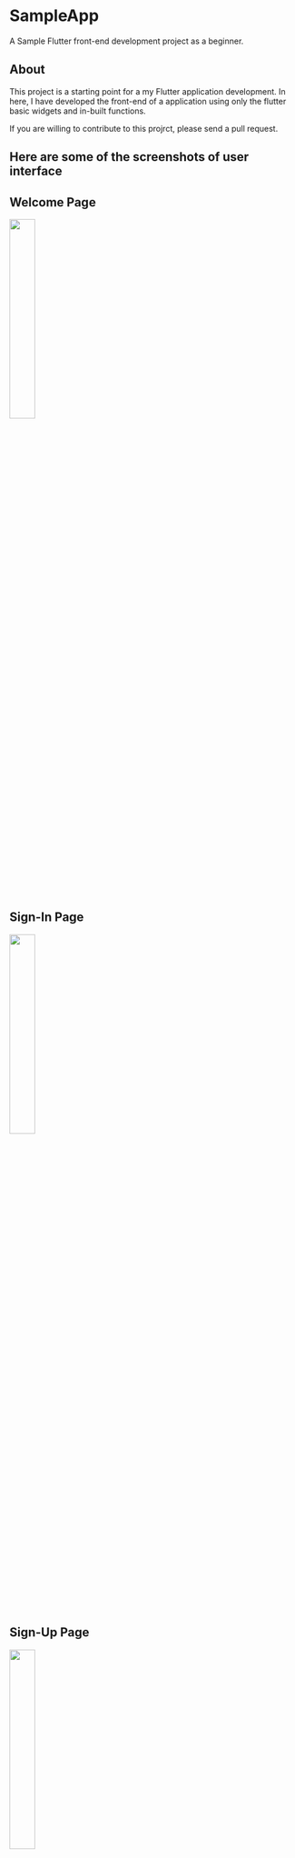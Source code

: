 # SampleApp

<p>A Sample Flutter front-end development project as a beginner.</p>

## About

<p>This project is a starting point for a my Flutter application development.
In here, I have developed the front-end of a application using only the flutter basic widgets and in-built functions.</p>
<p>If you are willing to contribute to this projrct, please send a pull request.</p>


## Here are some of the screenshots of user interface

## Welcome Page
<img src = "https://github.com/Ruchirakavinda/flutter_myfirst/blob/main/screenshots/welcome.jpg" width="30%">
<br>
<br>

## Sign-In Page
<img src = "https://github.com/Ruchirakavinda/flutter_myfirst/blob/main/screenshots/signin.jpg" width="30%">
<br>
<br>

## Sign-Up Page
<img src = "https://github.com/Ruchirakavinda/flutter_myfirst/blob/main/screenshots/signup.jpg" width="30%">
<br>
<br> 

## Home Page
<img src = "https://github.com/Ruchirakavinda/flutter_myfirst/blob/main/screenshots/home01.jpg" width="30%">
<br>
<br>
<img src = "https://github.com/Ruchirakavinda/flutter_myfirst/blob/main/screenshots/home02.jpg" width="30%">
<br>
<br>

## Stories Page
<img src = "https://github.com/Ruchirakavinda/flutter_myfirst/blob/main/screenshots/story01.jpg" width="30%">
<br>
<br>

## Community Page
<img src = "https://github.com/Ruchirakavinda/flutter_myfirst/blob/main/screenshots/com01.jpg" width="30%">
<br>
<br>

## Find friends Page
<img src = "https://github.com/Ruchirakavinda/flutter_myfirst/blob/main/screenshots/find01.jpg" width="30%">
<br>
<br>

## Notifications Page
<img src = "https://github.com/Ruchirakavinda/flutter_myfirst/blob/main/screenshots/notifi01.jpg" width="30%">
<br>
<br>

## Messages Page
<img src = "https://github.com/Ruchirakavinda/flutter_myfirst/blob/main/screenshots/msg01.jpg" width="30%">
<br>
<br>

## Drawer
<img src = "https://github.com/Ruchirakavinda/flutter_myfirst/blob/main/screenshots/drawer.jpg" width="30%">
<br>
<br>

## Profile Page
<img src = "https://github.com/Ruchirakavinda/flutter_myfirst/blob/main/screenshots/prof01.jpg" width="30%">
<br>
<br>
<img src = "https://github.com/Ruchirakavinda/flutter_myfirst/blob/main/screenshots/prof02.jpg" width="30%">
<br>
<br>



## A few resources to if get you started your first Flutter project:

- [Lab: Write your first Flutter app](https://flutter.dev/docs/get-started/codelab)
- [Cookbook: Useful Flutter samples](https://flutter.dev/docs/cookbook)

For help getting started with Flutter, view 
[online documentation](https://flutter.dev/docs), which offers tutorials,
samples, guidance on mobile development, and a full API reference.
